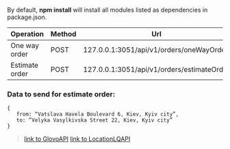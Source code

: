 By default, **npm install** will install all modules listed as dependencies in package.json.

Operation | Method | Url
------------ | ------------ | -------------
One way order | POST | 127.0.0.1:3051/api/v1/orders/oneWayOrder
Estimate order | POST | 127.0.0.1:3051/api/v1/orders/estimateOrder

### Data to send for estimate order:
```
{
   from: “Vatslava Havela Boulevard 6, Kiev, Kyiv city”,
   to: ”Velyka Vasylkivska Street 22, Kiev, Kyiv city”
}
```
>[link to GlovoAPI](https://api-docs.glovoapp.com/b2b/index.html#getting-started)
>[link to LocationLQAPI](https://locationiq.com/docs)